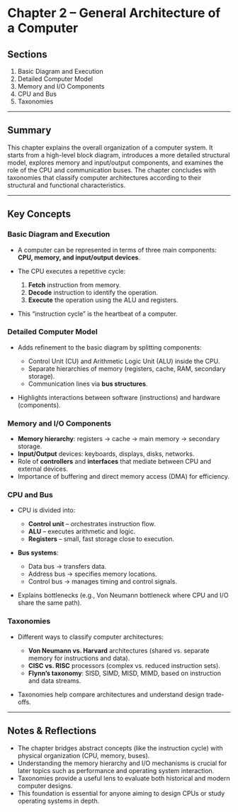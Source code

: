 # Chapter 2 – General Architecture of a Computer

## Sections

1. Basic Diagram and Execution
2. Detailed Computer Model
3. Memory and I/O Components
4. CPU and Bus
5. Taxonomies

---

## Summary

This chapter explains the overall organization of a computer system. It starts from a high-level block diagram, introduces a more detailed structural model, explores memory and input/output components, and examines the role of the CPU and communication buses. The chapter concludes with taxonomies that classify computer architectures according to their structural and functional characteristics.

---

## Key Concepts

### Basic Diagram and Execution

* A computer can be represented in terms of three main components: **CPU, memory, and input/output devices**.
* The CPU executes a repetitive cycle:

  1. **Fetch** instruction from memory.
  2. **Decode** instruction to identify the operation.
  3. **Execute** the operation using the ALU and registers.
* This “instruction cycle” is the heartbeat of a computer.

### Detailed Computer Model

* Adds refinement to the basic diagram by splitting components:

  * Control Unit (CU) and Arithmetic Logic Unit (ALU) inside the CPU.
  * Separate hierarchies of memory (registers, cache, RAM, secondary storage).
  * Communication lines via **bus structures**.
* Highlights interactions between software (instructions) and hardware (components).

### Memory and I/O Components

* **Memory hierarchy**: registers → cache → main memory → secondary storage.
* **Input/Output** devices: keyboards, displays, disks, networks.
* Role of **controllers** and **interfaces** that mediate between CPU and external devices.
* Importance of buffering and direct memory access (DMA) for efficiency.

### CPU and Bus

* CPU is divided into:

  * **Control unit** – orchestrates instruction flow.
  * **ALU** – executes arithmetic and logic.
  * **Registers** – small, fast storage close to execution.
* **Bus systems**:

  * Data bus → transfers data.
  * Address bus → specifies memory locations.
  * Control bus → manages timing and control signals.
* Explains bottlenecks (e.g., Von Neumann bottleneck where CPU and I/O share the same path).

### Taxonomies

* Different ways to classify computer architectures:

  * **Von Neumann vs. Harvard** architectures (shared vs. separate memory for instructions and data).
  * **CISC vs. RISC** processors (complex vs. reduced instruction sets).
  * **Flynn’s taxonomy**: SISD, SIMD, MISD, MIMD, based on instruction and data streams.
* Taxonomies help compare architectures and understand design trade-offs.

---

## Notes & Reflections

* The chapter bridges abstract concepts (like the instruction cycle) with physical organization (CPU, memory, buses).
* Understanding the memory hierarchy and I/O mechanisms is crucial for later topics such as performance and operating system interaction.
* Taxonomies provide a useful lens to evaluate both historical and modern computer designs.
* This foundation is essential for anyone aiming to design CPUs or study operating systems in depth.